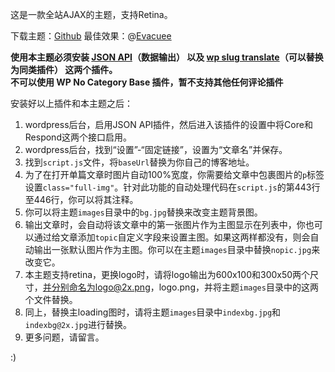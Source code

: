 这是一款全站AJAX的主题，支持Retina。

下载主题：[Github][2] 最佳效果：@[Evacuee][3]

**使用本主题必须安装 [JSON API][4]（数据输出） 以及 [wp slug translate][5]（可以替换为同类插件） 这两个插件。**  
**不可以使用 WP No Category Base 插件，暂不支持其他任何评论插件**

安装好以上插件和本主题之后：

1.  wordpress后台，启用JSON API插件，然后进入该插件的设置中将Core和Respond这两个接口启用。 
2.  wordpress后台，找到“设置”-“固定链接”，设置为“文章名”并保存。 
3.  找到`script.js`文件，将`baseUrl`替换为你自己的博客地址。
4.  为了在打开单篇文章时图片自动100%宽度，你需要给文章中包裹图片的`p`标签设置`class="full-img"`。针对此功能的自动处理代码在`script.js`的第443行至446行，你可以将其注释。
5.  你可以将主题`images`目录中的`bg.jpg`替换来改变主题背景图。
6.  输出文章时，会自动将该文章中的第一张图片作为主图显示在列表中，你也可以通过给文章添加`topic`自定义字段来设置主图。如果这两样都没有，则会自动输出一张默认图片作为主图。你可以在主题`images`目录中替换`nopic.jpg`来改变它。
7.  本主题支持retina，更换logo时，请将logo输出为600x100和300x50两个尺寸，并分别命名为logo@2x.png，logo.png，并将主题`images`目录中的这两个文件替换。
8.  同上，替换主loading图时，请将主题`images`目录中`indexbg.jpg`和`indexbg@2x.jpg`进行替换。 
9.  更多问题，请留言。

:)


  [1]: http://youed.me/wp-content/uploads/2013/09/背景.jpg
  [2]: https://github.com/yoTheme/v3
  [3]: http://www.mirageyard.com/
  [4]: http://wordpress.org/plugins/json-api/
  [5]: http://wordpress.org/plugins/wp-slug/
